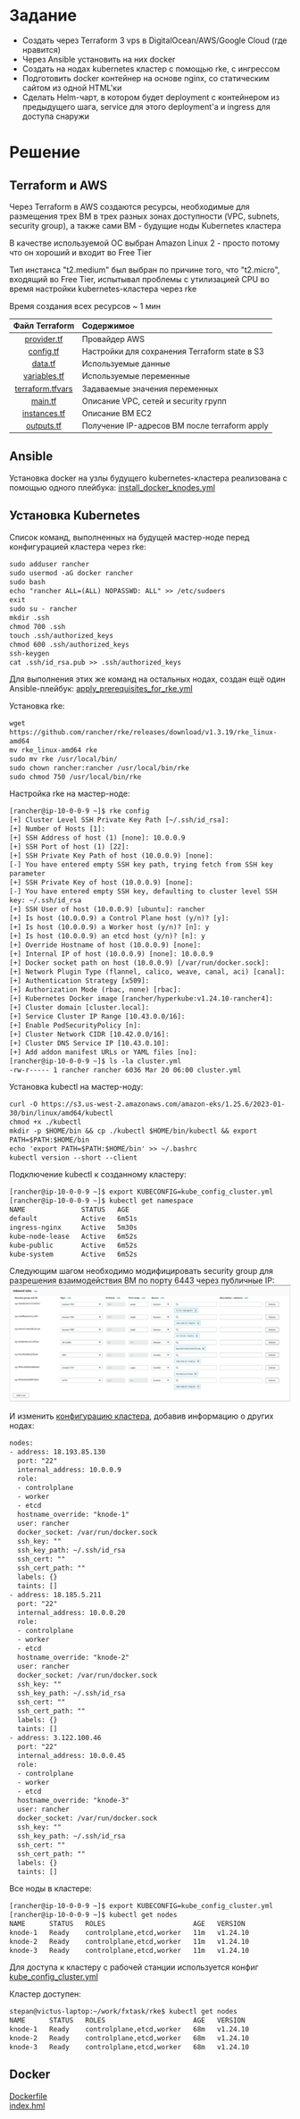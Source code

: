 # Задание  
* Создать через Terraform 3 vps в DigitalOcean/AWS/Google Cloud (где нравится)  
* Через Ansible установить на них docker  
* Создать на нодах kubernetes кластер с помощью rke, с ингрессом  
* Подготовить docker контейнер на основе nginx, со статическим сайтом из одной HTML'ки  
* Сделать Helm-чарт, в котором будет deployment с контейнером из предыдущего шага, service для этого deployment'а и ingress для доступа снаружи  

# Решение  
## Terraform и AWS  

Через Terraform в AWS создаются ресурсы, необходимые для размещения трех ВМ в трех разных зонах доступности (VPC, subnets, security group), а также сами ВМ - будущие ноды Kubernetes кластера  

В качестве используемой ОС выбран Amazon Linux 2 - просто потому что он хороший и входит во Free Tier  

Тип инстанса "t2.medium" был выбран по причине того, что "t2.micro", входящий во Free Tier, испытывал проблемы с утилизацией CPU во время настройки kubernetes-кластера через rke  

Время создания всех ресурсов ~ 1 мин  

| Файл Terraform                                         | Содержимое                                      |
| :-----------------------------------------------------:|:------------------------------------------------|
| [provider.tf](./Terraform/provider.tf)                 | Провайдер AWS                                   |
| [config.tf](./Terraform/config.tf)                     | Настройки для сохранения Terraform state в S3   |
| [data.tf](./Terraform/data.tf)                         | Используемые данные                             |
| [variables.tf](./Terraform/variables.tf)               | Используемые переменные                         |
| [terraform.tfvars](./Terraform/terraform.tfvars)       | Задаваемые значения переменных                  |
| [main.tf](./Terraform/main.tf)                         | Описание VPC, сетей и security групп            |
| [instances.tf](./Terraform/instances.tf)               | Описание ВМ EC2                                 |
| [outputs.tf](./Terraform/outputs.tf)                   | Получение IP-адресов ВМ после terraform apply   |

## Ansible  

Установка docker на узлы будущего kubernetes-кластера реализована с помощью одного плейбука: [install_docker_knodes.yml](./Ansible/install_docker_knodes.yml)  

## Установка Kubernetes  
Список команд, выполненных на будущей мастер-ноде перед конфигурацией кластера через rke:  
```
sudo adduser rancher
sudo usermod -aG docker rancher
sudo bash
echo "rancher ALL=(ALL) NOPASSWD: ALL" >> /etc/sudoers
exit
sudo su - rancher
mkdir .ssh
chmod 700 .ssh
touch .ssh/authorized_keys
chmod 600 .ssh/authorized_keys
ssh-keygen
cat .ssh/id_rsa.pub >> .ssh/authorized_keys
```

Для выполнения этих же команд на остальных нодах, создан ещё один Ansible-плейбук: [apply_prerequisites_for_rke.yml](./Ansible/apply_prerequisites_for_rke.yml)  

Установка rke:  
```
wget https://github.com/rancher/rke/releases/download/v1.3.19/rke_linux-amd64
mv rke_linux-amd64 rke
sudo mv rke /usr/local/bin/
sudo chown rancher:rancher /usr/local/bin/rke
sudo chmod 750 /usr/local/bin/rke
```

Настройка rke на мастер-ноде:  
```
[rancher@ip-10-0-0-9 ~]$ rke config
[+] Cluster Level SSH Private Key Path [~/.ssh/id_rsa]: 
[+] Number of Hosts [1]: 
[+] SSH Address of host (1) [none]: 10.0.0.9
[+] SSH Port of host (1) [22]: 
[+] SSH Private Key Path of host (10.0.0.9) [none]: 
[-] You have entered empty SSH key path, trying fetch from SSH key parameter
[+] SSH Private Key of host (10.0.0.9) [none]: 
[-] You have entered empty SSH key, defaulting to cluster level SSH key: ~/.ssh/id_rsa
[+] SSH User of host (10.0.0.9) [ubuntu]: rancher
[+] Is host (10.0.0.9) a Control Plane host (y/n)? [y]: 
[+] Is host (10.0.0.9) a Worker host (y/n)? [n]: y
[+] Is host (10.0.0.9) an etcd host (y/n)? [n]: y
[+] Override Hostname of host (10.0.0.9) [none]: 
[+] Internal IP of host (10.0.0.9) [none]: 10.0.0.9
[+] Docker socket path on host (10.0.0.9) [/var/run/docker.sock]: 
[+] Network Plugin Type (flannel, calico, weave, canal, aci) [canal]: 
[+] Authentication Strategy [x509]: 
[+] Authorization Mode (rbac, none) [rbac]: 
[+] Kubernetes Docker image [rancher/hyperkube:v1.24.10-rancher4]: 
[+] Cluster domain [cluster.local]: 
[+] Service Cluster IP Range [10.43.0.0/16]: 
[+] Enable PodSecurityPolicy [n]: 
[+] Cluster Network CIDR [10.42.0.0/16]: 
[+] Cluster DNS Service IP [10.43.0.10]: 
[+] Add addon manifest URLs or YAML files [no]: 
[rancher@ip-10-0-0-9 ~]$ ls -la cluster.yml 
-rw-r----- 1 rancher rancher 6036 Mar 20 06:00 cluster.yml
```

Установка kubectl на мастер-ноду:  
```
curl -O https://s3.us-west-2.amazonaws.com/amazon-eks/1.25.6/2023-01-30/bin/linux/amd64/kubectl
chmod +x ./kubectl
mkdir -p $HOME/bin && cp ./kubectl $HOME/bin/kubectl && export PATH=$PATH:$HOME/bin
echo 'export PATH=$PATH:$HOME/bin' >> ~/.bashrc
kubectl version --short --client
```

Подключение kubectl к созданному кластеру:  
```
[rancher@ip-10-0-0-9 ~]$ export KUBECONFIG=kube_config_cluster.yml 
[rancher@ip-10-0-0-9 ~]$ kubectl get namespace
NAME              STATUS   AGE
default           Active   6m51s
ingress-nginx     Active   5m30s
kube-node-lease   Active   6m52s
kube-public       Active   6m52s
kube-system       Active   6m52s
```

Следующим шагом необходимо модифицировать security group для разрешения взаимодействия ВМ по порту 6443 через публичные IP:  
![Screenshot](./Screenshots/Screenshot1.png)  

И изменить [конфигурацию кластера](./rke/cluster.yml), добавив информацию о других нодах:  
```
nodes:
- address: 18.193.85.130
  port: "22"
  internal_address: 10.0.0.9
  role:
  - controlplane
  - worker
  - etcd
  hostname_override: "knode-1"
  user: rancher
  docker_socket: /var/run/docker.sock
  ssh_key: ""
  ssh_key_path: ~/.ssh/id_rsa
  ssh_cert: ""
  ssh_cert_path: ""
  labels: {}
  taints: []
- address: 18.185.5.211
  port: "22"
  internal_address: 10.0.0.20
  role:
  - controlplane
  - worker
  - etcd
  hostname_override: "knode-2"
  user: rancher
  docker_socket: /var/run/docker.sock
  ssh_key: ""
  ssh_key_path: ~/.ssh/id_rsa
  ssh_cert: ""
  ssh_cert_path: ""
  labels: {}
  taints: []
- address: 3.122.100.46
  port: "22"
  internal_address: 10.0.0.45
  role:
  - controlplane
  - worker
  - etcd
  hostname_override: "knode-3"
  user: rancher
  docker_socket: /var/run/docker.sock
  ssh_key: ""
  ssh_key_path: ~/.ssh/id_rsa
  ssh_cert: ""
  ssh_cert_path: ""
  labels: {}
  taints: []
```

Все ноды в кластере:  
```
[rancher@ip-10-0-0-9 ~]$ export KUBECONFIG=kube_config_cluster.yml 
[rancher@ip-10-0-0-9 ~]$ kubectl get nodes
NAME      STATUS   ROLES                      AGE   VERSION
knode-1   Ready    controlplane,etcd,worker   11m   v1.24.10
knode-2   Ready    controlplane,etcd,worker   11m   v1.24.10
knode-3   Ready    controlplane,etcd,worker   11m   v1.24.10
```

Для доступа к кластеру с рабочей станции используется конфиг [kube_config_cluster.yml](./rke/kube_config_cluster.yml)

Кластер доступен:  
```
stepan@victus-laptop:~/work/fxtask/rke$ kubectl get nodes
NAME      STATUS   ROLES                      AGE   VERSION
knode-1   Ready    controlplane,etcd,worker   68m   v1.24.10
knode-2   Ready    controlplane,etcd,worker   68m   v1.24.10
knode-3   Ready    controlplane,etcd,worker   68m   v1.24.10
```

## Docker

[Dockerfile](./App/Dockerfile)  
[index.hml](./App/data/index.html)

